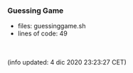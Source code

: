 ### Guessing Game
- files: guessinggame.sh
- lines of code: 49
<br>
<br>
(info updated:  4 dic 2020 23:23:27 CET)
